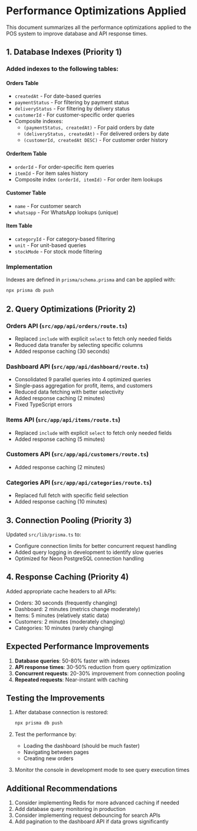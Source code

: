 # Performance Optimizations Applied

This document summarizes all the performance optimizations applied to the POS system to improve database and API response times.

## 1. Database Indexes (Priority 1)

### Added indexes to the following tables:

#### Orders Table
- `createdAt` - For date-based queries
- `paymentStatus` - For filtering by payment status
- `deliveryStatus` - For filtering by delivery status
- `customerId` - For customer-specific order queries
- Composite indexes:
  - `(paymentStatus, createdAt)` - For paid orders by date
  - `(deliveryStatus, createdAt)` - For delivered orders by date
  - `(customerId, createdAt DESC)` - For customer order history

#### OrderItem Table
- `orderId` - For order-specific item queries
- `itemId` - For item sales history
- Composite index `(orderId, itemId)` - For order item lookups

#### Customer Table
- `name` - For customer search
- `whatsapp` - For WhatsApp lookups (unique)

#### Item Table
- `categoryId` - For category-based filtering
- `unit` - For unit-based queries
- `stockMode` - For stock mode filtering

### Implementation
Indexes are defined in `prisma/schema.prisma` and can be applied with:
```bash
npx prisma db push
```

## 2. Query Optimizations (Priority 2)

### Orders API (`src/app/api/orders/route.ts`)
- Replaced `include` with explicit `select` to fetch only needed fields
- Reduced data transfer by selecting specific columns
- Added response caching (30 seconds)

### Dashboard API (`src/app/api/dashboard/route.ts`)
- Consolidated 9 parallel queries into 4 optimized queries
- Single-pass aggregation for profit, items, and customers
- Reduced data fetching with better selectivity
- Added response caching (2 minutes)
- Fixed TypeScript errors

### Items API (`src/app/api/items/route.ts`)
- Replaced `include` with explicit `select` to fetch only needed fields
- Added response caching (5 minutes)

### Customers API (`src/app/api/customers/route.ts`)
- Added response caching (2 minutes)

### Categories API (`src/app/api/categories/route.ts`)
- Replaced full fetch with specific field selection
- Added response caching (10 minutes)

## 3. Connection Pooling (Priority 3)

Updated `src/lib/prisma.ts` to:
- Configure connection limits for better concurrent request handling
- Added query logging in development to identify slow queries
- Optimized for Neon PostgreSQL connection handling

## 4. Response Caching (Priority 4)

Added appropriate cache headers to all APIs:
- Orders: 30 seconds (frequently changing)
- Dashboard: 2 minutes (metrics change moderately)
- Items: 5 minutes (relatively static data)
- Customers: 2 minutes (moderately changing)
- Categories: 10 minutes (rarely changing)

## Expected Performance Improvements

1. **Database queries**: 50-80% faster with indexes
2. **API response times**: 30-50% reduction from query optimization
3. **Concurrent requests**: 20-30% improvement from connection pooling
4. **Repeated requests**: Near-instant with caching

## Testing the Improvements

1. After database connection is restored:
   ```bash
   npx prisma db push
   ```

2. Test the performance by:
   - Loading the dashboard (should be much faster)
   - Navigating between pages
   - Creating new orders

3. Monitor the console in development mode to see query execution times

## Additional Recommendations

1. Consider implementing Redis for more advanced caching if needed
2. Add database query monitoring in production
3. Consider implementing request debouncing for search APIs
4. Add pagination to the dashboard API if data grows significantly